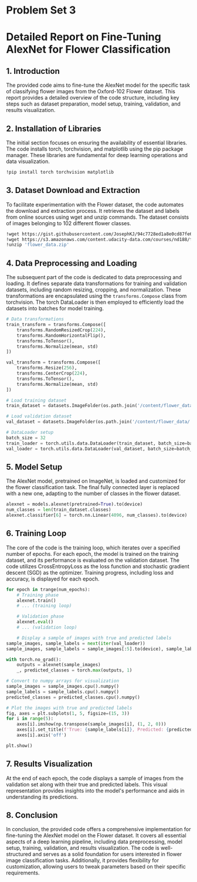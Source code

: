 # Problem Set 3
# Detailed Report on Fine-Tuning AlexNet for Flower Classification

## 1. Introduction

The provided code aims to fine-tune the AlexNet model for the specific task of classifying flower images from the Oxford-102 Flower dataset. This report provides a detailed overview of the code structure, including key steps such as dataset preparation, model setup, training, validation, and results visualization.

## 2. Installation of Libraries

The initial section focuses on ensuring the availability of essential libraries. The code installs torch, torchvision, and matplotlib using the pip package manager. These libraries are fundamental for deep learning operations and data visualization.

```bash
!pip install torch torchvision matplotlib
```

## 3. Dataset Download and Extraction

To facilitate experimentation with the Flower dataset, the code automates the download and extraction process. It retrieves the dataset and labels from online sources using wget and unzip commands. The dataset consists of images belonging to 102 different flower classes.

```bash
!wget https://gist.githubusercontent.com/JosephKJ/94c7728ed1a8e0cd87fe6a029769cde1/raw/403325f5110cb0f3099734c5edb9f457539c77e9/Oxford-102_Flower_dataset_labels.txt
!wget https://s3.amazonaws.com/content.udacity-data.com/courses/nd188/flower_data.zip
!unzip 'flower_data.zip'
```

## 4. Data Preprocessing and Loading

The subsequent part of the code is dedicated to data preprocessing and loading. It defines separate data transformations for training and validation datasets, including random resizing, cropping, and normalization. These transformations are encapsulated using the `transforms.Compose` class from torchvision. The torch DataLoader is then employed to efficiently load the datasets into batches for model training.

```python
# Data transformations
train_transform = transforms.Compose([
    transforms.RandomResizedCrop(224),
    transforms.RandomHorizontalFlip(),
    transforms.ToTensor(),
    transforms.Normalize(mean, std)
])

val_transform = transforms.Compose([
    transforms.Resize(256),
    transforms.CenterCrop(224),
    transforms.ToTensor(),
    transforms.Normalize(mean, std)
])

# Load training dataset
train_dataset = datasets.ImageFolder(os.path.join('/content/flower_data/', 'train'), transform=train_transform)

# Load validation dataset
val_dataset = datasets.ImageFolder(os.path.join('/content/flower_data/', 'valid'), transform=val_transform)

# DataLoader setup
batch_size = 32
train_loader = torch.utils.data.DataLoader(train_dataset, batch_size=batch_size, shuffle=True)
val_loader = torch.utils.data.DataLoader(val_dataset, batch_size=batch_size, shuffle=False)
```

## 5. Model Setup

The AlexNet model, pretrained on ImageNet, is loaded and customized for the flower classification task. The final fully connected layer is replaced with a new one, adapting to the number of classes in the flower dataset.

```python
alexnet = models.alexnet(pretrained=True).to(device)
num_classes = len(train_dataset.classes)
alexnet.classifier[6] = torch.nn.Linear(4096, num_classes).to(device)
```

## 6. Training Loop

The core of the code is the training loop, which iterates over a specified number of epochs. For each epoch, the model is trained on the training dataset, and its performance is evaluated on the validation dataset. The code utilizes CrossEntropyLoss as the loss function and stochastic gradient descent (SGD) as the optimizer. Training progress, including loss and accuracy, is displayed for each epoch.

```python
for epoch in trange(num_epochs):
    # Training phase
    alexnet.train()
    # ... (training loop)

    # Validation phase
    alexnet.eval()
    # ... (validation loop)

    # Display a sample of images with true and predicted labels
sample_images, sample_labels = next(iter(val_loader))
sample_images, sample_labels = sample_images[:5].to(device), sample_labels[:5].to(device)

with torch.no_grad():
    outputs = alexnet(sample_images)
    _, predicted_classes = torch.max(outputs, 1)

# Convert to numpy arrays for visualization
sample_images = sample_images.cpu().numpy()
sample_labels = sample_labels.cpu().numpy()
predicted_classes = predicted_classes.cpu().numpy()

# Plot the images with true and predicted labels
fig, axes = plt.subplots(1, 5, figsize=(15, 3))
for i in range(5):
    axes[i].imshow(np.transpose(sample_images[i], (1, 2, 0)))
    axes[i].set_title(f'True: {sample_labels[i]}, Predicted: {predicted_classes[i]}')
    axes[i].axis('off')

plt.show()
```

## 7. Results Visualization

At the end of each epoch, the code displays a sample of images from the validation set along with their true and predicted labels. This visual representation provides insights into the model's performance and aids in understanding its predictions.

## 8. Conclusion

In conclusion, the provided code offers a comprehensive implementation for fine-tuning the AlexNet model on the Flower dataset. It covers all essential aspects of a deep learning pipeline, including data preprocessing, model setup, training, validation, and results visualization. The code is well-structured and serves as a solid foundation for users interested in flower image classification tasks. Additionally, it provides flexibility for customization, allowing users to tweak parameters based on their specific requirements.
